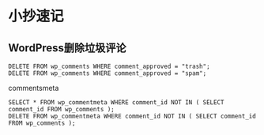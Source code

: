# 小抄速记

## WordPress删除垃圾评论

```
DELETE FROM wp_comments WHERE comment_approved = "trash";
DELETE FROM wp_comments WHERE comment_approved = "spam";
```

commentsmeta
```
SELECT * FROM wp_commentmeta WHERE comment_id NOT IN ( SELECT comment_id FROM wp_comments );
DELETE FROM wp_commentmeta WHERE comment_id NOT IN ( SELECT comment_id FROM wp_comments );
```

